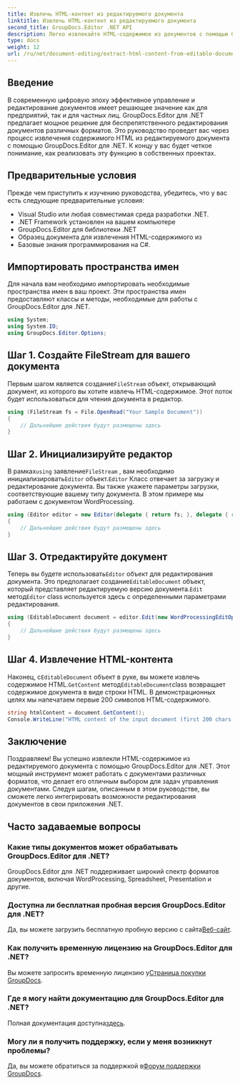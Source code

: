 ```yaml
---
title: Извлечь HTML-контент из редактируемого документа
linktitle: Извлечь HTML-контент из редактируемого документа
second_title: GroupDocs.Editor .NET API
description: Легко извлекайте HTML-содержимое из документов с помощью GroupDocs.Editor для .NET. Следуйте нашему подробному руководству для плавной интеграции и управления документами.
type: docs
weight: 12
url: /ru/net/document-editing/extract-html-content-from-editable-document/
---
```

## Введение
В современную цифровую эпоху эффективное управление и редактирование документов имеет решающее значение как для предприятий, так и для частных лиц. GroupDocs.Editor для .NET предлагает мощное решение для беспрепятственного редактирования документов различных форматов. Это руководство проведет вас через процесс извлечения содержимого HTML из редактируемого документа с помощью GroupDocs.Editor для .NET. К концу у вас будет четкое понимание, как реализовать эту функцию в собственных проектах.
## Предварительные условия
Прежде чем приступить к изучению руководства, убедитесь, что у вас есть следующие предварительные условия:
- Visual Studio или любая совместимая среда разработки .NET.
- .NET Framework установлен на вашем компьютере
- GroupDocs.Editor для библиотеки .NET
- Образец документа для извлечения HTML-содержимого из
- Базовые знания программирования на C#.
## Импортировать пространства имен
Для начала вам необходимо импортировать необходимые пространства имен в ваш проект. Эти пространства имен предоставляют классы и методы, необходимые для работы с GroupDocs.Editor для .NET.
```csharp
using System;
using System.IO;
using GroupDocs.Editor.Options;
```
## Шаг 1. Создайте FileStream для вашего документа
Первым шагом является создание`FileStream` объект, открывающий документ, из которого вы хотите извлечь HTML-содержимое. Этот поток будет использоваться для чтения документа в редактор.
```csharp
using (FileStream fs = File.OpenRead("Your Sample Document"))
{
    // Дальнейшие действия будут размещены здесь
}
```
## Шаг 2. Инициализируйте редактор
 В рамках`using` заявление`FileStream` , вам необходимо инициализировать`Editor` объект.`Editor` Класс отвечает за загрузку и редактирование документа. Вы также укажете параметры загрузки, соответствующие вашему типу документа. В этом примере мы работаем с документом WordProcessing.
```csharp
using (Editor editor = new Editor(delegate { return fs; }, delegate { return new WordProcessingLoadOptions(); }))
{
    // Дальнейшие действия будут размещены здесь
}
```
## Шаг 3. Отредактируйте документ
 Теперь вы будете использовать`Editor` объект для редактирования документа. Это предполагает создание`EditableDocument` объект, который представляет редактируемую версию документа.`Edit` метод`Editor` class используется здесь с определенными параметрами редактирования.
```csharp
using (EditableDocument document = editor.Edit(new WordProcessingEditOptions()))
{
    // Дальнейшие действия будут размещены здесь
}
```
## Шаг 4. Извлечение HTML-контента
 Наконец, с`EditableDocument` объект в руке, вы можете извлечь содержимое HTML.`GetContent` метод`EditableDocument`class возвращает содержимое документа в виде строки HTML. В демонстрационных целях мы напечатаем первые 200 символов HTML-содержимого.
```csharp
string htmlContent = document.GetContent();
Console.WriteLine("HTML content of the input document (first 200 chars): {0}", htmlContent.Substring(0, 200));
```

## Заключение
Поздравляем! Вы успешно извлекли HTML-содержимое из редактируемого документа с помощью GroupDocs.Editor для .NET. Этот мощный инструмент может работать с документами различных форматов, что делает его отличным выбором для задач управления документами. Следуя шагам, описанным в этом руководстве, вы сможете легко интегрировать возможности редактирования документов в свои приложения .NET.
## Часто задаваемые вопросы
### Какие типы документов может обрабатывать GroupDocs.Editor для .NET?
GroupDocs.Editor для .NET поддерживает широкий спектр форматов документов, включая WordProcessing, Spreadsheet, Presentation и другие.
### Доступна ли бесплатная пробная версия GroupDocs.Editor для .NET?
 Да, вы можете загрузить бесплатную пробную версию с сайта[Веб-сайт](https://releases.groupdocs.com/).
### Как получить временную лицензию на GroupDocs.Editor для .NET?
 Вы можете запросить временную лицензию у[Страница покупки GroupDocs](https://purchase.groupdocs.com/temporary-license/).
### Где я могу найти документацию для GroupDocs.Editor для .NET?
 Полная документация доступна[здесь](https://reference.groupdocs.com/editor/net/).
### Могу ли я получить поддержку, если у меня возникнут проблемы?
 Да, вы можете обратиться за поддержкой в[Форум поддержки GroupDocs](https://forum.groupdocs.com/c/editor/20).